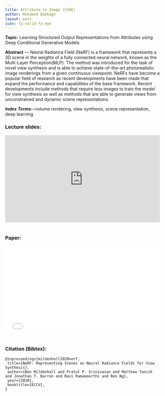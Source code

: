 ```yaml
---
title: Attribute to Image (CVAE)
author: Mohamed Debbagh
layout: post
icon: fa-solid fa-eye
---
```

**Topic:** Learning Structured Output Representations from Attributes using Deep Conditional Generative Models

**Abstract** — Neural Radiance Field (NeRF) is a framework that
represents a 3D scene in the weights of a fully connected
neural network, known as the Multi-Layer Perception(MLP). The
method was introduced for the task of novel view synthesis and
is able to achieve state-of-the-art photorealistic image renderings
from a given continuous viewpoint. NeRFs have become a popular
field of research as recent developments have been made that
expand the performance and capabilities of the base framework.
Recent developments include methods that require less images
to train the model for view synthesis as well as methods that are
able to generate views from unconstrained and dynamic scene
representations.

**_Index Terms_**—volume rendering, view synthesis, scene representation, deep learning

### Lecture slides:

<style>.embed-container { position: relative; padding-bottom: 56.25%; height: 0; overflow: hidden; max-width: 100%; } .embed-container iframe, .embed-container object, .embed-container embed { position: absolute; top: 0; left: 0; width: 100%; height: 100%; }</style><div class='embed-container'><iframe src='https://docs.google.com/presentation/d/e/2PACX-1vSsSsveugCILHjAuMHYB2T9JrbvVPvl7u9N_yntTKGy2CaBrR-QYA8TcezhuHQgVszszw7jQSftED6D/embed?start=true&loop=true&delayms=5000' frameborder='0' width='1440' height='839' allowfullscreen='true' mozallowfullscreen='true' webkitallowfullscreen='true'></iframe></div>
<br/>

### Paper:

<style>.embed-container { position: relative; padding-bottom: 56.25%; height: 0; overflow: hidden; max-width: 100%; } .embed-container iframe, .embed-container object, .embed-container embed { position: absolute; top: 0; left: 0; width: 100%; height: 100%; }</style><div class='embed-container'><object data='/assets/papers/2023-03-17_NeRF_Literature_Review.pdf' type='application/pdf'>     <embed src='/assets/papers/2023-03-17_NeRF_Literature_Review.pdf'>         <p>This browser does not support PDFs. Please download the PDF to view it: <a href='/assets/papers/2023-03-17_NeRF_Literature_Review.pdf'>Download PDF</a>.</p>     </embed> </object></div>
<br/>

### Citation (Bibtex):

```
@inproceedings{mildenhall2020nerf,
 title={NeRF: Representing Scenes as Neural Radiance Fields for View Synthesis},
 author={Ben Mildenhall and Pratul P. Srinivasan and Matthew Tancik and Jonathan T. Barron and Ravi Ramamoorthi and Ren Ng},
 year={2020},
 booktitle={ECCV},
}
```